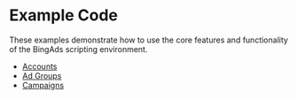 # Example Code
These examples demonstrate how to use the core features and functionality of the BingAds scripting environment.

- [Accounts](//bingads/scripts/examples/accounts)
- [Ad Groups](/bingads/scripts/examples/adgroups)
- [Campaigns](/bingads/scripts/examples/campaigns)